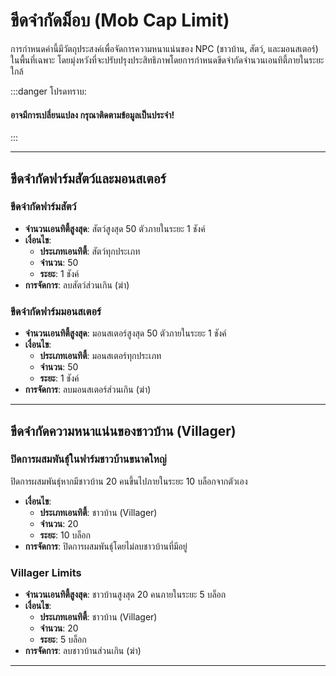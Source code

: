 # ขีดจำกัดม็อบ (Mob Cap Limit)

การกำหนดค่านี้มีวัตถุประสงค์เพื่อจัดการความหนาแน่นของ NPC (ชาวบ้าน, สัตว์, และมอนสเตอร์) ในพื้นที่เฉพาะ โดยมุ่งหวังที่จะปรับปรุงประสิทธิภาพโดยการกำหนดขีดจำกัดจำนวนเอนทิตี้ภายในระยะใกล้

:::danger โปรดทราบ:
#### อาจมีการเปลี่ยนแปลง กรุณาติดตามข้อมูลเป็นประจำ!
:::

---

## ขีดจำกัดฟาร์มสัตว์และมอนสเตอร์

### ขีดจำกัดฟาร์มสัตว์
- **จำนวนเอนทิตี้สูงสุด**: สัตว์สูงสุด 50 ตัวภายในระยะ 1 ชังค์
- **เงื่อนไข**: 
  - **ประเภทเอนทิตี้**: สัตว์ทุกประเภท
  - **จำนวน**: 50 
  - **ระยะ**: 1 ชังค์
- **การจัดการ**: ลบสัตว์ส่วนเกิน (ฆ่า)
  
### ขีดจำกัดฟาร์มมอนสเตอร์
- **จำนวนเอนทิตี้สูงสุด**: มอนสเตอร์สูงสุด 50 ตัวภายในระยะ 1 ชังค์
- **เงื่อนไข**: 
  - **ประเภทเอนทิตี้**: มอนสเตอร์ทุกประเภท
  - **จำนวน**: 50 
  - **ระยะ**: 1 ชังค์
- **การจัดการ**: ลบมอนสเตอร์ส่วนเกิน (ฆ่า)
---

## ขีดจำกัดความหนาแน่นของชาวบ้าน (Villager)

### ปิดการผสมพันธุ์ในฟาร์มชาวบ้านขนาดใหญ่

ปิดการผสมพันธุ์หากมีชาวบ้าน 20 คนขึ้นไปภายในระยะ 10 บล็อกจากตัวเอง
- **เงื่อนไข**: 
  - **ประเภทเอนทิตี้**: ชาวบ้าน (Villager)
  - **จำนวน**: 20 
  - **ระยะ**: 10 บล็อก
- **การจัดการ**: ปิดการผสมพันธุ์โดยไม่ลบชาวบ้านที่มีอยู่

### Villager Limits
- **จำนวนเอนทิตี้สูงสุด**: ชาวบ้านสูงสุด 20 คนภายในระยะ 5 บล็อก
- **เงื่อนไข**: 
  - **ประเภทเอนทิตี้**: ชาวบ้าน (Villager)
  - **จำนวน**: 20 
  - **ระยะ**: 5 บล็อก
- **การจัดการ**: ลบชาวบ้านส่วนเกิน (ฆ่า)

---